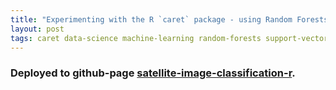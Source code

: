 ```yaml
---
title: "Experimenting with the R `caret` package - using Random Forests, Support Vector Machines and Neural Networks for a classic pixel based supervised classification of Sentinel-2 multispectral images"
layout: post
tags: caret data-science machine-learning random-forests support-vector-machines neural-networks mapview
---
```


### Deployed to github-page [**satellite-image-classification-r**](https://valentinitnelav.github.io/satellite-image-classification-r/).
